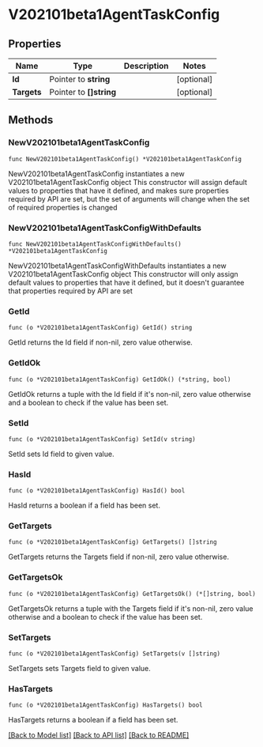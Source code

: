 # V202101beta1AgentTaskConfig

## Properties

Name | Type | Description | Notes
------------ | ------------- | ------------- | -------------
**Id** | Pointer to **string** |  | [optional] 
**Targets** | Pointer to **[]string** |  | [optional] 

## Methods

### NewV202101beta1AgentTaskConfig

`func NewV202101beta1AgentTaskConfig() *V202101beta1AgentTaskConfig`

NewV202101beta1AgentTaskConfig instantiates a new V202101beta1AgentTaskConfig object
This constructor will assign default values to properties that have it defined,
and makes sure properties required by API are set, but the set of arguments
will change when the set of required properties is changed

### NewV202101beta1AgentTaskConfigWithDefaults

`func NewV202101beta1AgentTaskConfigWithDefaults() *V202101beta1AgentTaskConfig`

NewV202101beta1AgentTaskConfigWithDefaults instantiates a new V202101beta1AgentTaskConfig object
This constructor will only assign default values to properties that have it defined,
but it doesn't guarantee that properties required by API are set

### GetId

`func (o *V202101beta1AgentTaskConfig) GetId() string`

GetId returns the Id field if non-nil, zero value otherwise.

### GetIdOk

`func (o *V202101beta1AgentTaskConfig) GetIdOk() (*string, bool)`

GetIdOk returns a tuple with the Id field if it's non-nil, zero value otherwise
and a boolean to check if the value has been set.

### SetId

`func (o *V202101beta1AgentTaskConfig) SetId(v string)`

SetId sets Id field to given value.

### HasId

`func (o *V202101beta1AgentTaskConfig) HasId() bool`

HasId returns a boolean if a field has been set.

### GetTargets

`func (o *V202101beta1AgentTaskConfig) GetTargets() []string`

GetTargets returns the Targets field if non-nil, zero value otherwise.

### GetTargetsOk

`func (o *V202101beta1AgentTaskConfig) GetTargetsOk() (*[]string, bool)`

GetTargetsOk returns a tuple with the Targets field if it's non-nil, zero value otherwise
and a boolean to check if the value has been set.

### SetTargets

`func (o *V202101beta1AgentTaskConfig) SetTargets(v []string)`

SetTargets sets Targets field to given value.

### HasTargets

`func (o *V202101beta1AgentTaskConfig) HasTargets() bool`

HasTargets returns a boolean if a field has been set.


[[Back to Model list]](../README.md#documentation-for-models) [[Back to API list]](../README.md#documentation-for-api-endpoints) [[Back to README]](../README.md)


